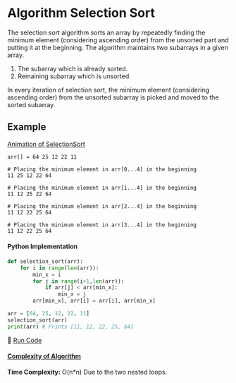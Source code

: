# Algorithm Selection Sort

The selection sort algorithm sorts an array by repeatedly finding the minimum element (considering ascending order) from the unsorted part and putting it at the beginning. The algorithm maintains two subarrays in a given array.  
1. The subarray which is already sorted.    
2. Remaining subarray which is unsorted.   

In every iteration of selection sort, the minimum element (considering ascending order) from the unsorted subarray is picked and moved to the sorted subarray.

## Example
[Animation of SelectionSort](http://www.sorting-algorithms.com/selection-sort)

```
arr[] = 64 25 12 22 11

# Placing the minimum element in arr[0...4] in the beginning
11 25 12 22 64

# Placing the minimum element in arr[1...4] in the beginning
11 12 25 22 64

# Placing the minimum element in arr[2...4] in the beginning
11 12 22 25 64

# Placing the minimum element in arr[3...4] in the beginning
11 12 22 25 64 
```

#### Python Implementation

```python
def selection_sort(arr):
    for i in range(len(arr)):
        min_x = i
        for j in range(i+1,len(arr)):
            if arr[j] < arr[min_x]:
                min_x = j
        arr[min_x], arr[i] = arr[i], arr[min_x]

arr = [64, 25, 12, 22, 11]
selection_sort(arr)
print(arr) # Prints [11, 12, 22, 25, 64]
```

:rocket: [Run Code](https://repl.it/CXwQ)

#### [Complexity of Algorithm](https://www.freecodecamp.com/videos/big-o-notation-what-it-is-and-why-you-should-care)

**Time Complexity:** O(n*n) Due to the two nested loops.

